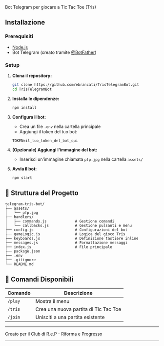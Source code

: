 Bot Telegram per giocare a Tic Tac Toe (Tris)

## Installazione

### Prerequisiti
- [Node.js](https://nodejs.org/)
- Bot Telegram (creato tramite [@BotFather](https://t.me/BotFather))

### Setup

1. **Clona il repository:**
   ```bash
   git clone https://github.com/ebrancati/TrisTelegramBot.git
   cd TrisTelegramBot
   ```

2. **Installa le dipendenze:**
   ```bash
   npm install
   ```

3. **Configura il bot:**
   - Crea un file `.env` nella cartella principale
   - Aggiungi il token del tuo bot:
   ```env
   TOKEN=il_tuo_token_del_bot_qui
   ```

4. **(Opzionale) Aggiungi l'immagine del bot:**
   - Inserisci un'immagine chiamata `pfp.jpg` nella cartella `assets/`

5. **Avvia il bot:**
   ```bash
   npm start
   ```

## 📁 Struttura del Progetto

```
telegram-tris-bot/
├── assets/
│   └── pfp.jpg                 
├── handlers/
│   ├── commands.js             # Gestione comandi
│   └── callbacks.js            # Gestione pulsanti e menu
├── config.js                   # Configurazioni del bot
├── gameLogic.js                # Logica del gioco Tris
├── keyboards.js                # Definizione tastiere inline
├── messages.js                 # Formattazione messaggi
├── index.js                    # File principale
├── package.json                
├── .env                        
├── .gitignore                  
└── README.md                   
```

## 🎯 Comandi Disponibili

| Comando | Descrizione |
|---------|-------------|
| `/play` | Mostra il menu |
| `/tris` | Crea una nuova partita di Tic Tac Toe |
| `/join` | Unisciti a una partita esistente |


---

Creato per il Club di R.e.P - [Riforma e Progresso](https://www.riformaeprogresso.it)

---
